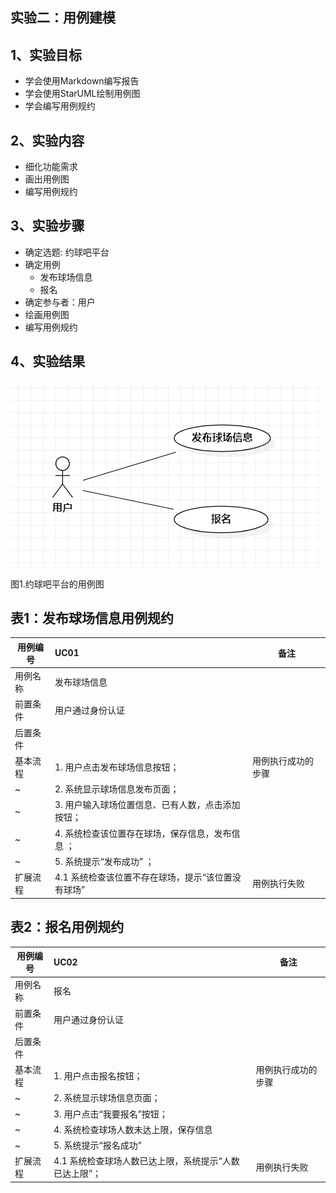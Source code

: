 ## 实验二：用例建模

## 1、实验目标
- 学会使用Markdown编写报告
- 学会使用StarUML绘制用例图
- 学会编写用例规约

## 2、实验内容
- 细化功能需求
- 画出用例图
- 编写用例规约

## 3、实验步骤
- 确定选题: 约球吧平台
- 确定用例
  - 发布球场信息
  - 报名
- 确定参与者：用户
- 绘画用例图
- 编写用例规约

## 4、实验结果
![用例图](./UseCaseDiagram1.jpg)

图1.约球吧平台的用例图

## 表1：发布球场信息用例规约 

用例编号  | UC01 | 备注  
-|:-|-  
用例名称  | 发布球场信息  |   
前置条件  |用户通过身份认证|    
后置条件  |  |   
基本流程  | 1. 用户点击发布球场信息按钮；  | 用例执行成功的步骤
~| 2. 系统显示球场信息发布页面；  |   
~| 3. 用户输入球场位置信息、已有人数，点击添加按钮；  | 
~| 4. 系统检查该位置存在球场，保存信息，发布信息 ；|  
~| 5. 系统提示“发布成功” ；|       
扩展流程  | 4.1 系统检查该位置不存在球场，提示“该位置没有球场” | 用例执行失败 

## 表2：报名用例规约 

用例编号  | UC02 | 备注  
-|:-|-  
用例名称  | 报名  |   
前置条件  |用户通过身份认证|    
后置条件  | |   
基本流程  | 1. 用户点击报名按钮；  | 用例执行成功的步骤 
~| 2. 系统显示球场信息页面； |   
~| 3. 用户点击“我要报名”按钮； | 
~| 4. 系统检查球场人数未达上限，保存信息  |  
~| 5. 系统提示“报名成功”  | 
扩展流程  | 4.1 系统检查球场人数已达上限，系统提示“人数已达上限”； | 用例执行失败 
 
